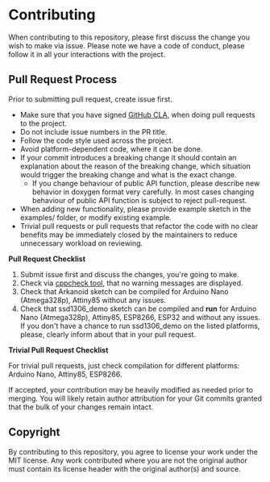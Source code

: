 # Contributing

When contributing to this repository, please first discuss the change you wish to make via issue.
Please note we have a code of conduct, please follow it in all your interactions with the project.

## Pull Request Process

Prior to submitting pull request, create issue first.

  - Make sure that you have signed [GitHub CLA](https://cla.github.com/), when doing pull requests to the project.
  - Do not include issue numbers in the PR title.
  - Follow the code style used across the project.
  - Avoid platform-dependent code, where it can be done.
  - If your commit introduces a breaking change it should contain an explanation about the reason of the breaking
    change, which situation would trigger the breaking change and what is the exact change.
    - If you change behaviour of public API function, please describe new behavior in doxygen format very carefully.
      In most cases changing behaviour of public API function is subject to reject pull-request.
  - When adding new functionality, please provide example sketch in the examples/ folder, or modify existing example.
  - Trivial pull requests or pull requests that refactor the code with no clear benefits may be immediately closed
    by the maintainers to reduce unnecessary workload on reviewing.

**Pull Request Checklist**

1. Submit issue first and discuss the changes, you're going to make.
2. Check via [cppcheck tool](http://cppcheck.sourceforge.net/), that no warning messages are displayed.
3. Check that Arkanoid sketch can be compiled for Arduino Nano (Atmega328p), Attiny85 without any issues.
4. Check that ssd1306_demo sketch can be compiled and **run** for Arduino Nano (Atmega328p), Attiny85, ESP8266, ESP32 and
   without any issues. If you don't have a chance to run ssd1306_demo on the listed platforms, please, clearly inform about that
   in your pull request.

**Trivial Pull Request Checklist**

For trivial pull requests, just check compilation for different platforms: Arduino Nano, Attiny85, ESP8266.

If accepted, your contribution may be heavily modified as needed prior to merging. You will likely retain author
attribution for your Git commits granted that the bulk of your changes remain intact.

## Copyright

By contributing to this repository, you agree to license your work under the MIT license. Any work contributed
where you are not the original author must contain its license header with the original author(s) and source.
